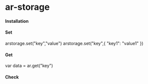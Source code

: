# ar-storage

#### Installation
#### Set
arstorage.set("key","value")
arstorage.set("key",{ "key1": "value1" })
#### Get 
var data = ar.get("key")
#### Check
